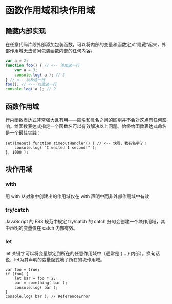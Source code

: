 # 函数作用域和块作用域

## 隐藏内部实现

在任意代码片段外部添加包装函数，可以将内部的变量和函数定义“隐藏”起来，外部作用域无法访问包装函数内部的任何内容。 

```javascript
var a = 2;
function foo() { // <-- 添加这一行
	var a = 3; 
	console.log( a ); // 3 
} // <-- 以及这一行 
foo(); // <-- 以及这一行 
console.log( a ); // 2
```

## 函数作用域 

行内函数表达式非常强大且有用——匿名和具名之间的区别并不会对这点有任何影响。给函数表达式指定一个函数名可以有效解决以上问题。始终给函数表达式命名是一个最佳实践： 

```
setTimeout( function timeoutHandler() { // <-- 快看，我有名字了！ 
	console.log( "I waited 1 second!" ); 
}, 1000 );
```

## 块作用域

### with

用 with 从对象中创建出的作用域仅在 with 声明中而非外部作用域中有效

### try/catch 

JavaScript 的 ES3 规范中规定 try/catch 的 catch 分句会创建一个块作用域，其中声明的变量仅在 catch 内部有效。 

### let 

let 关键字可以将变量绑定到所在的任意作用域中（通常是 { .. } 内部）。换句话说，let为其声明的变量隐式地了所在的块作用域。

```
var foo = true;
if (foo) {
	let bar = foo * 2; 
	bar = something( bar ); 
	console.log( bar ); 
}
console.log( bar ); // ReferenceError
```

